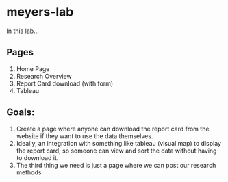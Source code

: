 # meyers-lab

In this lab...

## Pages
1. Home Page
2. Research Overview
3. Report Card download (with form)
4. Tableau

## Goals: 
1. Create a page where anyone can download the report card from the website if they want to 
use the data themselves.
2. Ideally, an integration with something like tableau (visual map) to display the report card, so 
someone can view and sort the data without having to download it.
3. The third thing we need is just a page where we can post our research methods

